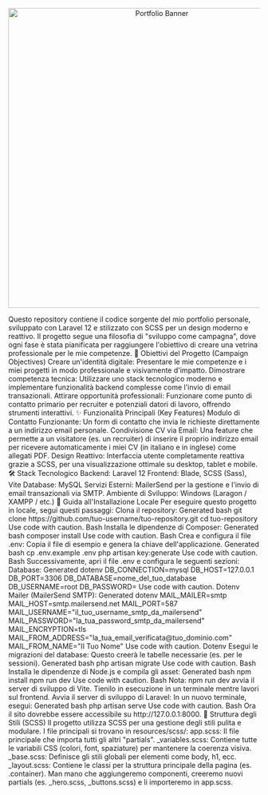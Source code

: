 <p align="center">
<img src="https://i.imgur.com/GZ0Qy3d.png" alt="Portfolio Banner" width="600"/>
</p>
Questo repository contiene il codice sorgente del mio portfolio personale, sviluppato con Laravel 12 e stilizzato con SCSS per un design moderno e reattivo.
Il progetto segue una filosofia di "sviluppo come campagna", dove ogni fase è stata pianificata per raggiungere l'obiettivo di creare una vetrina professionale per le mie competenze.
🚀 Obiettivi del Progetto (Campaign Objectives)
Creare un'identità digitale: Presentare le mie competenze e i miei progetti in modo professionale e visivamente d'impatto.
Dimostrare competenza tecnica: Utilizzare uno stack tecnologico moderno e implementare funzionalità backend complesse come l'invio di email transazionali.
Attirare opportunità professionali: Funzionare come punto di contatto primario per recruiter e potenziali datori di lavoro, offrendo strumenti interattivi.
✨ Funzionalità Principali (Key Features)
Modulo di Contatto Funzionante: Un form di contatto che invia le richieste direttamente a un indirizzo email personale.
Condivisione CV via Email: Una feature che permette a un visitatore (es. un recruiter) di inserire il proprio indirizzo email per ricevere automaticamente i miei CV (in italiano e in inglese) come allegati PDF.
Design Reattivo: Interfaccia utente completamente reattiva grazie a SCSS, per una visualizzazione ottimale su desktop, tablet e mobile.
🛠️ Stack Tecnologico
Backend: Laravel 12
Frontend: Blade, SCSS (Sass), Vite
Database: MySQL
Servizi Esterni: MailerSend per la gestione e l'invio di email transazionali via SMTP.
Ambiente di Sviluppo: Windows (Laragon / XAMPP / etc.)
🚦 Guida all'Installazione Locale
Per eseguire questo progetto in locale, segui questi passaggi:
Clona il repository:
Generated bash
git clone https://github.com/tuo-username/tuo-repository.git
cd tuo-repository
Use code with caution.
Bash
Installa le dipendenze di Composer:
Generated bash
composer install
Use code with caution.
Bash
Crea e configura il file .env:
Copia il file di esempio e genera la chiave dell'applicazione.
Generated bash
cp .env.example .env
php artisan key:generate
Use code with caution.
Bash
Successivamente, apri il file .env e configura le seguenti sezioni:
Database:
Generated dotenv
DB_CONNECTION=mysql
DB_HOST=127.0.0.1
DB_PORT=3306
DB_DATABASE=nome_del_tuo_database
DB_USERNAME=root
DB_PASSWORD=
Use code with caution.
Dotenv
Mailer (MailerSend SMTP):
Generated dotenv
MAIL_MAILER=smtp
MAIL_HOST=smtp.mailersend.net
MAIL_PORT=587
MAIL_USERNAME="il_tuo_username_smtp_da_mailersend"
MAIL_PASSWORD="la_tua_password_smtp_da_mailersend"
MAIL_ENCRYPTION=tls
MAIL_FROM_ADDRESS="la_tua_email_verificata@tuo_dominio.com"
MAIL_FROM_NAME="Il Tuo Nome"
Use code with caution.
Dotenv
Esegui le migrazioni del database:
Questo creerà le tabelle necessarie (es. per le sessioni).
Generated bash
php artisan migrate
Use code with caution.
Bash
Installa le dipendenze di Node.js e compila gli asset:
Generated bash
npm install
npm run dev
Use code with caution.
Bash
Nota: npm run dev avvia il server di sviluppo di Vite. Tienilo in esecuzione in un terminale mentre lavori sul frontend.
Avvia il server di sviluppo di Laravel:
In un nuovo terminale, esegui:
Generated bash
php artisan serve
Use code with caution.
Bash
Ora il sito dovrebbe essere accessibile su http://127.0.0.1:8000.
🎨 Struttura degli Stili (SCSS)
Il progetto utilizza SCSS per una gestione degli stili pulita e modulare. I file principali si trovano in resources/scss/:
app.scss: Il file principale che importa tutti gli altri "partials".
_variables.scss: Contiene tutte le variabili CSS (colori, font, spaziature) per mantenere la coerenza visiva.
_base.scss: Definisce gli stili globali per elementi come body, h1, ecc.
_layout.scss: Contiene le classi per la struttura principale della pagina (es. .container).
Man mano che aggiungeremo componenti, creeremo nuovi partials (es. _hero.scss, _buttons.scss) e li importeremo in app.scss.